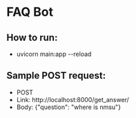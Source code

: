 # FAQ Bot

## How to run:
 - uvicorn main:app --reload

## Sample POST request:
 - POST
 - Link: http://localhost:8000/get_answer/
 - Body: {"question": "where is nmsu"}
